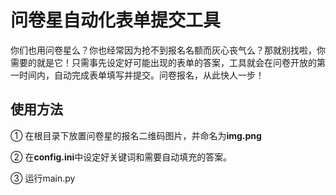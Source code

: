 # 问卷星自动化表单提交工具

你们也用问卷星么？你也经常因为抢不到报名名额而灰心丧气么？那就别找啦，你需要的就是它！只需事先设定好可能出现的表单的答案，工具就会在问卷开放的第一时间内，自动完成表单填写并提交。问卷报名，从此快人一步！

## 使用方法

① 在根目录下放置问卷星的报名二维码图片，并命名为**img.png**

② 在**config.ini**中设定好关键词和需要自动填充的答案。

③ 运行main.py